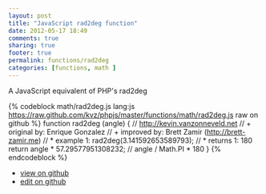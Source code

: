 ```yaml
---
layout: post
title: "JavaScript rad2deg function"
date: 2012-05-17 18:49
comments: true
sharing: true
footer: true
permalink: functions/rad2deg
categories: [functions, math ]
---
```

A JavaScript equivalent of PHP's rad2deg
<!-- more -->
{% codeblock math/rad2deg.js lang:js https://raw.github.com/kvz/phpjs/master/functions/math/rad2deg.js raw on github %}
function rad2deg (angle) {
    // http://kevin.vanzonneveld.net
    // +   original by: Enrique Gonzalez
    // +      improved by: Brett Zamir (http://brett-zamir.me)
    // *     example 1: rad2deg(3.141592653589793);
    // *     returns 1: 180
    return angle * 57.29577951308232; // angle / Math.PI * 180
}
{% endcodeblock %}
<ul>
 <li><a href="https://github.com/kvz/phpjs/blob/master/functions/math/rad2deg.js">view on github</a></li>
 <li><a href="https://github.com/kvz/phpjs/edit/master/functions/math/rad2deg.js">edit on github</a></li>
</ul>
